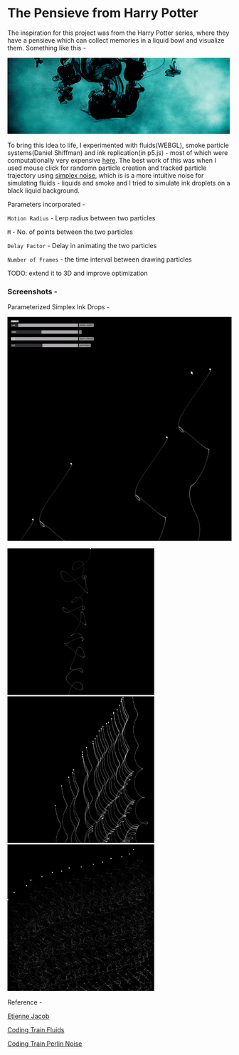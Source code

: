 # The Pensieve from Harry Potter

The inspiration for this project was from the Harry Potter series, where they have a pensieve which can collect memories in a liquid bowl and visualize them. Something like this - 

![animated](./Inspiration/harry_pensieve.gif)

To bring this idea to life, I experimented with fluids(WEBGL), smoke particle systems(Daniel Shiffman) and ink replication(in p5.js) - most of which were computationally very expensive [here](https://editor.p5js.org/surya.dakshina/sketches/tedP4Rfh5). The best work of this was when I used mouse click for randomn particle creation and tracked particle trajectory using [simplex noise](https://en.wikipedia.org/wiki/Simplex_noise), which is is a more intuitive noise for simulating fluids - liquids and smoke and I tried to simulate ink droplets on a black liquid background.

Parameters incorporated - 

`Motion Radius` - Lerp radius between two particles

`M` - No. of points between the two particles

`Delay Factor` - Delay in animating the two particles

`Number of Frames` - the time interval between drawing particles

TODO: extend it to 3D and improve optimization

### Screenshots - 

Parameterized Simplex Ink Drops -

![ink_simplex](./outputs/simplex_droplets.gif)

<img src="./outputs/fr1595.png" width=330px> <img src="./outputs/fr28301.png" width=330px> <img src="./outputs/fr7673.png" width=330px>

Reference - 

[Etienne Jacob](https://necessary-disorder.tumblr.com/)

[Coding Train Fluids](https://thecodingtrain.com/CodingChallenges/132-fluid-simulation.html)

[Coding Train Perlin Noise](https://thecodingtrain.com/CodingChallenges/024-perlinnoiseflowfield.html)
